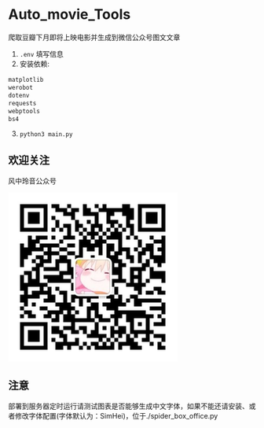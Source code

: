 # Auto_movie_Tools

爬取豆瓣下月即将上映电影并生成到微信公众号图文文章

1. `.env` 填写信息
2. 安装依赖:

```
matplotlib
werobot
dotenv
requests
webptools
bs4
```

3. `python3 main.py`

## 欢迎关注

风中玲音公众号

![](./qrcode_for_gh_d731799e7c94_344.jpg)

## 注意

部署到服务器定时运行请测试图表是否能够生成中文字体，如果不能还请安装、或者修改字体配置(字体默认为：SimHei)，位于./spider_box_office.py
